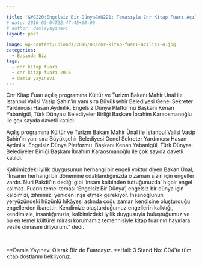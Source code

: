 ```yaml
---

title: '&#8220;Engelsiz Bir Dünya&#8221; Temasıyla Cnr Kitap Fuarı Açıldı'
# date: 2016-03-04T22:47:45+00:00
# author: damlayayinevi
layout: post

image: wp-content/uploads/2016/03/cnr-kitap-fuarı-açılışı-4.jpg
categories:
  - Basında Biz
tags:
  - cnr kitap fuarı
  - cnr kitap fuarı 2016
  - damla yayınevi
---
```

Cnr Kitap Fuarı açılış programına Kültür ve Turizm Bakanı Mahir Ünal ile İstanbul Valisi Vasip Şahin&#8217;in yanı sıra Büyükşehir Belediyesi Genel Sekreter Yardımcısı Hasan Aydınlık, Engelsiz Dünya Platformu Başkanı Kenan Yabanigül, Türk Dünyası Belediyeler Birliği Başkanı İbrahim Karaosmanoğlu ile çok sayıda davetli katıldı.

Açılış programına Kültür ve Turizm Bakanı Mahir Ünal ile İstanbul Valisi Vasip Şahin&#8217;in yanı sıra Büyükşehir Belediyesi Genel Sekreter Yardımcısı Hasan Aydınlık, Engelsiz Dünya Platformu  Başkanı Kenan Yabanigül, Türk Dünyası Belediyeler Birliği Başkanı İbrahim Karaosmanoğlu ile çok sayıda davetli katıldı.

Kalbimizdeki iyilik duygusunun herhangi bir engeli yoktur diyen Bakan Ünal, &#8220;İnsanın herhangi bir dönemine odaklandığınızda o zaman sizin için engeller vardır. Nuri Pakdil&#8217;in dediği gibi &#8216;insanı kalbinden tuttuğunuzda&#8217; hiçbir engel kalmaz. Fuarın temel teması &#8216;Engelsiz Bir Dünya&#8217;, engelsiz bir dünya için kalbimizi, zihnimizi yeniden inşa etmek gerekiyor. İnsanoğlunun yeryüzündeki hüzünlü hikâyesi aslında çoğu zaman kendisine oluşturduğu engellerden ibarettir. Kendimize oluşturduğumuz engellerin kalktığı, kendimizle, insanlığımızla, kalbimizdeki iyilik duygusuyla buluştuğumuz ve bu en temel kültürel mirası korumamız temennisiyle kitap fuarının hayırlara vesile olmasını diliyorum.&#8221; dedi.

&nbsp;

**Damla Yayınevi Olarak Biz de Fuardayız. **Hall: 3 Stand No: C04&#8217;te tüm kitap dostlarını bekliyoruz.